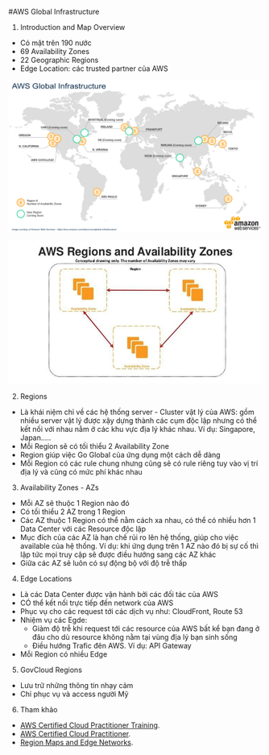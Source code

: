 #AWS Global Infrastructure
1. Introduction and Map Overview
- Có mặt trên 190 nước
- 69 Availability Zones
- 22 Geographic Regions
- Edge Location: các trusted partner của AWS

![AWS Global Infrastructure](resources/1.jpeg "AWS Global Infrastructure")


![AWS Global Infrastructure](resources/2.jpeg "AWS Global Infrastructure")


2. Regions
- Là khái niệm chỉ về các hệ thống server - Cluster vật lý của AWS: gồm nhiều server vật lý được xậy dựng thành các cụm độc lập nhưng có thể kết nối với nhau nằm ở các khu vực địa lý khác nhau. Ví dụ: Singapore, Japan.....
- Mỗi Region sẽ có tối thiểu 2 Availability Zone
- Region giúp việc Go Global của ứng dụng một cách dễ dàng
- Mỗi Region có các rule chung nhưng cũng sẽ có rule riêng tuy vào vị trí địa lý và cũng có mức phí khác nhau
3. Availability Zones - AZs
- Mỗi AZ sẽ thuộc 1 Region nào đó
- Có tối thiểu 2 AZ trong 1 Region
- Các AZ thuộc 1 Region có thể nằm cách xa nhau, có thể có nhiều hơn 1 Data Center với các Resource độc lập
- Mục đích của các AZ là hạn chế rủi ro lên hệ thống, giúp cho việc available của hệ thống. Ví dụ: khi ứng dụng trên 1 AZ nào đó bị sự cố thì lập tức mọi truy cập sẽ được điều hướng sang các AZ khác
- Giữa các AZ sẽ luôn có sự động bộ với độ trễ thấp
4. Edge Locations
- Là các Data Center được vận hành bởi các đối tác của AWS
- CÓ thể kết nối trực tiếp đến network của AWS
- Phục vụ cho các request tới các dịch vụ như: CloudFront, Route 53
- Nhiệm vụ các Egde:
  + Giảm độ trễ khi request tới các resource của AWS bất kể bạn đang ở đâu cho dù resource không nằm tại vùng địa lý bạn sinh sống
  + Điều hướng Trafic đên AWS. Ví dụ: API Gateway
- Mỗi Region có nhiều Edge
5. GovCloud Regions
- Lưu trữ những thông tin nhạy cảm
- Chỉ phục vụ và access người Mỹ
6. Tham khảo
- [AWS Certified Cloud Practitioner Training](https://www.youtube.com/watch?v=3hLmDS179YE&t=11s "AWS Certified Cloud Practitioner Training").
- [AWS Certified Cloud Practitioner](https://d1.awsstatic.com/training-and-certification/docs-cloud-practitioner/AWS-Certified-Cloud-Practitioner_Exam-Guide.pdf "(CLF-C01) Exam Guide").
- [Region Maps and Edge Networks](https://aws.amazon.com/about-aws/global-infrastructure/regions_az/?nc1=h_ls "Region Maps and Edge Networks").